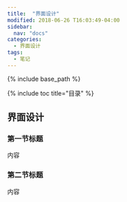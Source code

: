 ```yaml
---
title:  "界面设计"
modified: 2018-06-26 T16:03:49-04:00
sidebar:
  nav: "docs"
categories: 
  - 界面设计
tags:
  - 笔记
---
```


{% include base_path %}

{% include toc title="目录" %}


## 界面设计

### 第一节标题

内容

### 第二节标题

内容
